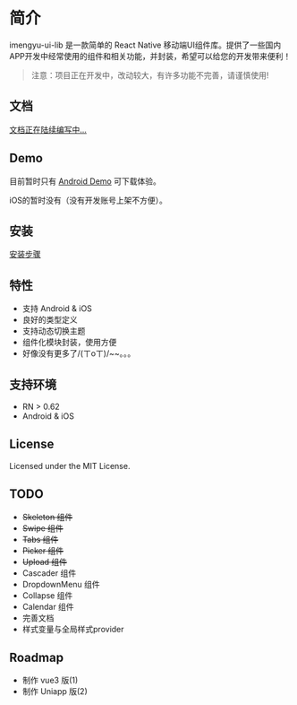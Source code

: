 
# 简介

imengyu-ui-lib 是一款简单的 React Native 移动端UI组件库。提供了一些国内APP开发中经常使用的组件和相关功能，并封装，希望可以给您的开发带来便利！

> 注意：项目正在开发中，改动较大，有许多功能不完善，请谨慎使用!

## 文档

[文档正在陆续编写中...](https://imengyu.top/pages/naeasy-ui-rn-web-docs/)

## Demo

目前暂时只有 [Android Demo](https://pan.baidu.com/s/1ZaEbVAGy1tlxKziLfoZ5IQ?pwd=3isq) 可下载体验。

iOS的暂时没有（没有开发账号上架不方便）。

## 安装

[安装步骤](./docs/docs/introduction/install.md)

## 特性

* 支持 Android & iOS
* 良好的类型定义
* 支持动态切换主题
* 组件化模块封装，使用方便
* 好像没有更多了/(ㄒoㄒ)/~~。。。

## 支持环境

* RN > 0.62
* Android & iOS

## License

Licensed under the MIT License.

## TODO

* ~~Skeleton 组件~~
* ~~Swipe 组件~~
* ~~Tabs 组件~~
* ~~Picker 组件~~
* ~~Upload 组件~~
* Cascader 组件
* DropdownMenu 组件
* Collapse 组件
* Calendar 组件
* 完善文档
* 样式变量与全局样式provider

## Roadmap

* 制作 vue3 版(1)
* 制作 Uniapp 版(2)
